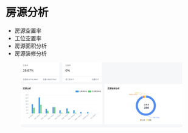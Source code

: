 # 房源分析

* 房源空置率
* 工位空置率
* 房源面积分析
* 房源装修分析

<figure><img src="../../../.gitbook/assets/image (56).png" alt=""><figcaption></figcaption></figure>

